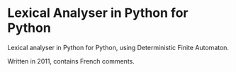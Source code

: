 # Lexical Analyser in Python for Python
Lexical analyser in Python for Python, using Deterministic Finite Automaton.

Written in 2011, contains French comments.
